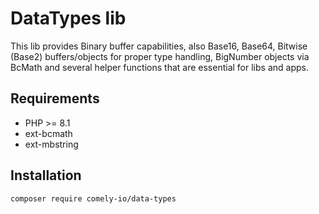 # DataTypes lib

This lib provides Binary buffer capabilities, also Base16, Base64, Bitwise (Base2) buffers/objects for proper type handling, 
BigNumber objects via BcMath and several helper functions that are essential for libs and apps.

## Requirements

* PHP >= 8.1
* ext-bcmath
* ext-mbstring

## Installation

`composer require comely-io/data-types`

